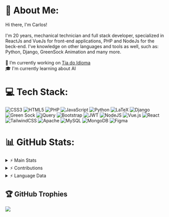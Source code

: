 # 💫 About Me:
Hi there, I'm Carlos!<br><br>I'm 20 years, mechanical technician and full stack developer, specialized in ReactJs and VueJs for front-end applications, PHP and NodeJs for the beck-end. I've knowledge on other languages and tools as well, such as: Python, Django, GreenSock Animation and many more.<br><br>🦾 I’m currently working on <a href="https://tiadoidioma.com.br">Tia do Idioma</a><br>🎓 I'm currently learning about AI<br>


# 💻 Tech Stack:
![CSS3](https://img.shields.io/badge/css3-%231572B6.svg?style=for-the-badge&logo=css3&logoColor=white) ![HTML5](https://img.shields.io/badge/html5-%23E34F26.svg?style=for-the-badge&logo=html5&logoColor=white) ![PHP](https://img.shields.io/badge/php-%23777BB4.svg?style=for-the-badge&logo=php&logoColor=white) ![JavaScript](https://img.shields.io/badge/javascript-%23323330.svg?style=for-the-badge&logo=javascript&logoColor=%23F7DF1E) ![Python](https://img.shields.io/badge/python-3670A0?style=for-the-badge&logo=python&logoColor=ffdd54) ![LaTeX](https://img.shields.io/badge/latex-%23008080.svg?style=for-the-badge&logo=latex&logoColor=white) ![Django](https://img.shields.io/badge/django-%23092E20.svg?style=for-the-badge&logo=django&logoColor=white) ![Green Sock](https://img.shields.io/badge/green%20sock-88CE02?style=for-the-badge&logo=greensock&logoColor=white) ![jQuery](https://img.shields.io/badge/jquery-%230769AD.svg?style=for-the-badge&logo=jquery&logoColor=white) ![Bootstrap](https://img.shields.io/badge/bootstrap-%23563D7C.svg?style=for-the-badge&logo=bootstrap&logoColor=white) ![JWT](https://img.shields.io/badge/JWT-black?style=for-the-badge&logo=JSON%20web%20tokens) ![NodeJS](https://img.shields.io/badge/node.js-6DA55F?style=for-the-badge&logo=node.js&logoColor=white) ![Vue.js](https://img.shields.io/badge/vuejs-%2335495e.svg?style=for-the-badge&logo=vuedotjs&logoColor=%234FC08D) ![React](https://img.shields.io/badge/react-%2320232a.svg?style=for-the-badge&logo=react&logoColor=%2361DAFB) ![TailwindCSS](https://img.shields.io/badge/tailwindcss-%2338B2AC.svg?style=for-the-badge&logo=tailwind-css&logoColor=white) ![Apache](https://img.shields.io/badge/apache-%23D42029.svg?style=for-the-badge&logo=apache&logoColor=white) ![MySQL](https://img.shields.io/badge/mysql-%2300f.svg?style=for-the-badge&logo=mysql&logoColor=white) ![MongoDB](https://img.shields.io/badge/MongoDB-%234ea94b.svg?style=for-the-badge&logo=mongodb&logoColor=white) 	![Figma](https://img.shields.io/badge/figma-%23F24E1E.svg?style=for-the-badge&logo=figma&logoColor=white)
# 📊 GitHub Stats:

<details>
<summary>⚡ Main Stats</summary>
  
![](https://github-readme-stats-git-master-carlosmartel7.vercel.app/api?username=CarlosMartel7&theme=dark&hide_border=false&include_all_commits=true&count_private=true)<br/>
</details>

<details>
<summary>⚡ Contributions</summary>
  
![](https://github-readme-streak-stats.herokuapp.com/?user=CarlosMartel7&theme=dark&hide_border=false)<br/>
</details>

<details>
<summary>⚡ Language Data</summary>

![](https://api.githubtrends.io/user/svg/CarlosMartel7/langs?time_range=one_year&include_private=True&loc_metric=changed&compact=True&theme=dark)

<!-- Proudly created with GPRM ( https://gprm.itsvg.in ) -->
</details>

## 🏆 GitHub Trophies

![](https://github-profile-trophy.vercel.app/?username=CarlosMartel7&theme=radical&no-frame=true&no-bg=true&margin-w=4)

<!-- Proudly created with GPRM ( https://gprm.itsvg.in ) -->
